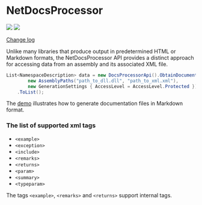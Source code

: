 # NetDocsProcessor

[![](https://img.shields.io/badge/.NET%20-6.0%20%7C%207.0-blueviolet)](https://dotnet.microsoft.com/en-us/download/dotnet/7.0) [![](https://img.shields.io/nuget/v/Akov.NetDocsProcessor)](https://www.nuget.org/packages/Akov.NetDocsProcessor/)

[Change log](https://github.com/akovanev/NetDocsProcessor/wiki)

Unlike many libraries that produce output in predetermined HTML or Markdown formats, the NetDocsProcessor API provides a distinct approach for accessing data from an assembly and its associated XML file.

```csharp
List<NamespaceDescription> data = new DocsProcessorApi().ObtainDocumentation(
        new AssemblyPaths("path_to_dll.dll", "path_to_xml.xml"),
        new GenerationSettings { AccessLevel = AccessLevel.Protected })
    .ToList();
```

The [demo](https://github.com/akovanev/NetDocsProcessor/blob/main/demo/Akov.Chillout.Demo/Program.cs)  illustrates how to generate documentation files in Markdown format.

### The list of supported xml tags

* `<example>`
* `<exception>`
* `<include>`
* `<remarks>` 
* `<returns>`
* `<param>`
* `<summary>`
* `<typeparam>`


The tags `<example>`, `<remarks>` and `<returns>` support internal tags. 
